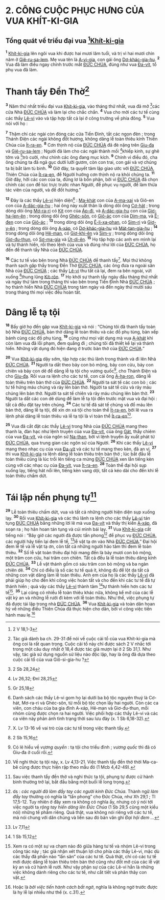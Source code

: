 # 2. CÔNG CUỘC PHỤC HƯNG CỦA VUA KHÍT-KI-GIA

## Tổng quát về triều đại vua [^1@-0d413d0b-9e3a-4adb-be2c-6773b8d31c45][Khít-ki-gia]()
<sup><b>1</b></sup> [Khít-ki-gia]() lên ngôi vua khi được hai mươi lăm tuổi, và trị vì hai mươi chín năm ở [Giê-ru-sa-lem](). Mẹ vua tên là [A-vi-gia](), con gái ông [Dơ-khác-gia-hu](). <sup><b>2</b></sup> Vua đã làm điều ngay chính trước mắt [ĐỨC CHÚA](), đúng như vua [Đa-vít](), tổ phụ vua đã làm.

# Thanh tẩy Đền Thờ[^1-0d413d0b-9e3a-4adb-be2c-6773b8d31c45]
<sup><b>3</b></sup> Năm thứ nhất triều đại vua [Khít-ki-gia](), vào tháng thứ nhất, vua đã mở [^2@-0d413d0b-9e3a-4adb-be2c-6773b8d31c45]các cửa Nhà [ĐỨC CHÚA]() và làm lại cho chắc chắn. <sup><b>4</b></sup> Vua cho mời các tư tế cùng các thầy [Lê-vi]() vào và tập hợp tất cả lại ở công trường về phía đông. <sup><b>5</b></sup> Vua nói với họ :

<sup><b>7</b></sup> Thậm chí các ngài còn đóng các cửa Tiền Đình, tắt các ngọn đèn ; trong Thánh Điện các ngài không đốt hương, không dâng lễ toàn thiêu kính Thiên Chúa của [Ít-ra-en](). <sup><b>8</b></sup> Cơn thịnh nộ của [ĐỨC CHÚA]() đã đè nặng trên [Giu-đa]() và [Giê-ru-sa-lem]() ; Người đã làm cho các ngài thành mối [^3@-0d413d0b-9e3a-4adb-be2c-6773b8d31c45]khiếp kinh, sự ghê tởm và [^4@-0d413d0b-9e3a-4adb-be2c-6773b8d31c45]trò cười, như chính các ông đang mục kích. <sup><b>9</b></sup> Chính vì điều đó, cha ông chúng ta đã ngã gục dưới lưỡi gươm, còn con trai, con gái và vợ chúng ta bị bắt làm tù binh. <sup><b>10</b></sup> Giờ đây, ta quyết tâm lập giao ước với [ĐỨC CHÚA](), Thiên Chúa của [Ít-ra-en](), để Người hướng cơn thịnh nộ ra khỏi chúng ta. <sup><b>11</b></sup> Giờ đây, hỡi các con của ta, đừng lơ là bổn phận, bởi vì [ĐỨC CHÚA]() đã chọn chính các con để túc trực trước nhan Người, để phục vụ người, để làm thừa tác viên của người, và để đốt hương.”

<sup><b>12</b></sup> Đây là các thầy [Lê-vi]() hiện diện[^3-0d413d0b-9e3a-4adb-be2c-6773b8d31c45] : [Ma-khát]() con của [A-ma-xai]() và Giô-en con của [A-dác-gia-hu]() ; hai ông này xuất thân là dòng dõi ông [Cơ-hát]() ; trong dòng dõi ông [Mơ-ra-ri]() có [Kít]() con của [Áp-đi](), và [A-dác-gia-hu]() con của [Giơ-ha-len-ên]() ; trong dòng dõi ông [Ghéc-sôn](), có [Giô-ác]() con của [Dim-ma](), và [Ê-đen]() con của [Giô-ác]() ; <sup><b>13</b></sup> trong dòng dõi ông [Ê-li-xa-phan](), có [Sim-ri]() và [Giơ-y-ên]() ; trong dòng dõi ông [A-xáp](), có [Dơ-khác-gia-hu]() và [Mát-tan-gia-hu]() ; <sup><b>14</b></sup> trong dòng dõi ông [Hê-man](), có [Giơ-khi-ên]() và [Sim-y]() ; trong dòng dõi ông [Giơ-đu-thun](), có [Sơ-ma-gia]() và [Út-di-ên](). <sup><b>15</b></sup> Họ tập hợp các anh em mình lại và tự thánh hiến, rồi theo lệnh của vua và đúng như lời của [ĐỨC CHÚA](), họ đến để thanh tẩy Nhà của [ĐỨC CHÚA]().

<sup><b>16</b></sup> Các tư tế vào bên trong Nhà [ĐỨC CHÚA]() để thanh tẩy[^4-0d413d0b-9e3a-4adb-be2c-6773b8d31c45]. Mọi thứ không thanh sạch gặp thấy trong Đền Thờ [ĐỨC CHÚA](), các ông đưa ra ngoài sân Nhà của [ĐỨC CHÚA]() ; các thầy [Lê-vi]() thu tất cả lại, đem ra bên ngoài, vứt xuống [^5@-0d413d0b-9e3a-4adb-be2c-6773b8d31c45]thung lũng [Kít-rôn](). <sup><b>17</b></sup> Họ khởi sự thanh tẩy ngày đầu tháng thứ nhất và ngày thứ tám trong tháng thì vào bên trong Tiền Đình Nhà [ĐỨC CHÚA]() ; họ thánh hiến Nhà [ĐỨC CHÚA]() trong tám ngày và đến ngày thứ mười sáu trong tháng thì mọi việc đều hoàn tất.

# Dâng lễ tạ tội
<sup><b>18</b></sup> Bấy giờ họ đến gặp vua [Khít-ki-gia]() và nói : “Chúng tôi đã thanh tẩy toàn bộ Nhà [ĐỨC CHÚA](), bàn thờ dâng lễ toàn thiêu và các đồ phụ tùng, bàn xếp bánh cùng các đồ phụ tùng, <sup><b>19</b></sup> cũng như mọi vật dụng mà vua [A-khát]() khi còn làm vua đã lỗi phạm, đem quẳng đi ; chúng tôi đã thiết kế lại và thánh hiến. Những vật dụng đó hiện đang ở trước bàn thờ của [ĐỨC CHÚA]().”

<sup><b>20</b></sup> Vua [Khít-ki-gia]() dậy sớm, tập hợp các thủ lãnh trong thành và đi lên Nhà [ĐỨC CHÚA](). <sup><b>21</b></sup> Người ta dắt theo bảy con bò mộng, bảy con cừu, bảy con chiên và bảy con dê để dâng lễ tạ tội cho vương quốc[^5-0d413d0b-9e3a-4adb-be2c-6773b8d31c45], cho Thánh Điện và cho [Giu-đa](). Rồi vua ra lệnh cho các tư tế, con cái ông [A-ha-ron](), dâng lễ toàn thiêu trên bàn thờ của [ĐỨC CHÚA](). <sup><b>22</b></sup> Người ta sát tế các con bò ; các tư tế hứng máu chúng và rảy lên bàn thờ. Người ta sát tế cừu và rảy máu chúng lên bàn thờ. Người ta sát tế chiên và rảy máu chúng lên bàn thờ. <sup><b>23</b></sup> Người ta dắt các con dê dùng để làm lễ tạ tội đến trước mặt vua và đại hội : tất cả đều đặt tay trên chúng. <sup><b>24</b></sup> Các tư tế đã sát tế chúng và đổ máu lên bàn thờ, dâng lễ tạ tội, để xin ơn xá tội cho toàn thể [Ít-ra-en](), bởi lẽ vua ra lệnh phải dâng lễ toàn thiêu và lễ tạ tội là vì toàn thể [Ít-ra-en]()[^6-0d413d0b-9e3a-4adb-be2c-6773b8d31c45].

<sup><b>25</b></sup> Vua đã cắt đặt các thầy [Lê-vi]() trong Nhà của [ĐỨC CHÚA]() mang theo thanh la, đàn hạc như lệnh truyền của vua [Đa-vít](), của ông [Gát](), thầy chiêm của vua [Đa-vít](), và của ngôn sứ [Na-than](), bởi vì lệnh truyền ấy xuất phát từ [ĐỨC CHÚA](), qua trung gian các ngôn sứ của Người. <sup><b>26</b></sup> Khi các thầy [Lê-vi]() mang theo nhạc cụ của vua [Đa-vít]() và các tư tế mang theo kèn, đã an vị, <sup><b>27</b></sup> thì vua [Khít-ki-gia]() ra lệnh dâng lễ toàn thiêu trên bàn thờ ; lúc bắt đầu lễ toàn thiêu cũng là lúc trổi lên tiếng ca mừng [ĐỨC CHÚA]() xen lẫn tiếng kèn cùng với các nhạc cụ của [Đa-vít](), vua [Ít-ra-en](). <sup><b>28</b></sup> Toàn thể đại hội sụp xuống lạy, tiếng hát nổi lên, tiếng kèn vang dội, tất cả kéo dài cho đến khi lễ toàn thiêu chấm dứt.

# Tái lập nền phụng tự[^7-0d413d0b-9e3a-4adb-be2c-6773b8d31c45]
<sup><b>29</b></sup> Lễ toàn thiêu chấm dứt, vua và tất cả những người hiện diện sụp xuống lạy. <sup><b>30</b></sup> Rồi vua [Khít-ki-gia]() và các thủ lãnh ra lệnh cho các thầy [Lê-vi]() tán tụng [ĐỨC CHÚA]() bằng những lời lẽ mà vua [Đa-vít]() và thầy thị kiến [A-xáp](), đã soạn ra ; họ hân hoan tán tụng và cúi mình bái lạy. <sup><b>31</b></sup> Vua [Khít-ki-gia]() cất tiếng nói : “Bây giờ các người đã được tấn phong[^8-0d413d0b-9e3a-4adb-be2c-6773b8d31c45] để phục vụ [ĐỨC CHÚA](), các người hãy tiến lại đem lễ tế, [^6@-0d413d0b-9e3a-4adb-be2c-6773b8d31c45]lễ vật tạ ơn vào Nhà [ĐỨC CHÚA]().” Đại hội đem lễ tế và lễ vật tạ ơn, còn tất cả những người hảo tâm thì đem lễ toàn thiêu. <sup><b>32</b></sup> Số lễ vật toàn thiêu đại hội mang đến là bảy mươi con bò mộng, một trăm con cừu, hai trăm con chiên. Tất cả đều là lễ toàn thiêu dâng kính [ĐỨC CHÚA](). <sup><b>33</b></sup> Lễ vật thánh gồm có sáu trăm con bò mộng và ba ngàn chiên dê. <sup><b>34</b></sup> Chỉ có điều là số các tư tế quá ít, không đủ để lột da tất cả những con vật dâng làm lễ toàn thiêu. Anh em của họ là các thầy [Lê-vi]() đã phải giúp họ cho đến khi công việc hoàn tất và cho đến khi các tư tế đã tự thánh hiến ; quả vậy các thầy [Lê-vi]() thành tâm [^7@-0d413d0b-9e3a-4adb-be2c-6773b8d31c45]tự thánh hiến hơn các tư tế[^9-0d413d0b-9e3a-4adb-be2c-6773b8d31c45]. <sup><b>35</b></sup> Lại cũng có nhiều lễ toàn thiêu khác nữa, không kể mỡ của các lễ vật kỳ an và những lễ rưới đi kèm với lễ toàn thiêu. Như thế, việc phụng tự đã được tái lập trong nhà [ĐỨC CHÚA](). <sup><b>36</b></sup> Vua [Khít-ki-gia]() và toàn dân hoan hỷ về những điều Thiên Chúa đã thực hiện cho dân, bởi vì công việc tiến hành mau lẹ.[^10-0d413d0b-9e3a-4adb-be2c-6773b8d31c45]

[^1-0d413d0b-9e3a-4adb-be2c-6773b8d31c45]: Tác giả dành ba ch. 29-31 để nói về cuộc cải tổ của vua Khít-ki-gia mà ông coi là rất quan trọng. Cuộc cải tổ này chỉ được sách 2 V nhắc tới trong một câu duy nhất ở 18,4 được tác giả mượn lại ở 2 Sb 31,1. Như vậy, tác giả sử dụng nguồn sử liệu nào độc lập, hay là ông đã dựa theo cuộc cải tổ của vua Giô-si-gia-hu ?
[^3-0d413d0b-9e3a-4adb-be2c-6773b8d31c45]: Danh sách các thầy Lê-vi gom họ lại dưới ba bộ tộc nguyên thuỷ là Cơ-hát, Mơ-ra-ri và Ghéc-sôn, từ mỗi bộ tộc chọn lấy hai người. Còn các ca viên, con cháu của ba gia đình A-xáp, Hê-man và Giơ-đu-thun, mỗi nhóm cũng được chọn ra hai người. Việc phối hợp các thầy Lê-vi và các ca viên này phản ánh tình trạng thời sau lưu đày (x. 1 Sb 6,18-32).
[^4-0d413d0b-9e3a-4adb-be2c-6773b8d31c45]: X. Lv 13-16 về vai trò của các tư tế trong việc thanh tẩy.
[^5-0d413d0b-9e3a-4adb-be2c-6773b8d31c45]: Có lẽ hiểu về *vương quyền* : tạ tội cho triều đình ; *vương quốc* thì đã có Giu-đa ở cuối rồi.
[^6-0d413d0b-9e3a-4adb-be2c-6773b8d31c45]: Về nghi thức tạ tội này, x. Lv 4,13-21. Việc thanh tẩy đền thờ thời Ma-ca-bê cũng được thực hiện rập theo mẫu đó (1 Mcb 4,42-49).
[^7-0d413d0b-9e3a-4adb-be2c-6773b8d31c45]: Sau việc thanh tẩy đền thờ và nghi thức tạ tội, phụng tự được cử hành bình thường trở lại, bắt đầu bằng một buổi lễ long trọng.
[^8-0d413d0b-9e3a-4adb-be2c-6773b8d31c45]: ds : *các người đã làm đầy tay các người kính Đức Chúa*. Thành ngữ *làm đầy tay* thường có nghĩa là “tấn phong” cho Đức Chúa, như Xh 29,1 ; Tl 17,5-12. Tuy nhiên ở đây xem ra không có nghĩa ấy, nhưng có ý nói tới việc người ta *rộng tay hiến dâng lên Đức Chúa* (1 Sb 29,5 cũng một kiểu nói) những tế phẩm riêng. Quả thật, vua không nói riêng với các tư tế, mà nói chung với dân chúng và liền sau đó bản văn ghi *Đại hội đem ...*
[^9-0d413d0b-9e3a-4adb-be2c-6773b8d31c45]: Xem ra có một sự va chạm nào đó giữa hàng tư tế và nhóm Lê-vi trong công tác này ; tác giả nhận xét thuận lợi cho phía các thầy Lê-vi, mặc dù các thầy đã phần nào “lấn sân” của các tư tế. Quả thật, chỉ có các tư tế mới được dâng lễ toàn thiêu trên bàn thờ cũng như đốt mỡ của các lễ vật kỳ an và cử hành lễ rưới. Như vậy phận sự của các Lê-vi hẳn là những việc không dành riêng cho các tư tế, như cắt tiết và phân thây con vật.
[^10-0d413d0b-9e3a-4adb-be2c-6773b8d31c45]: Hoặc là *bởi việc tiến hành cách bất ngờ*, nghĩa là không ngờ trước được là hy lễ lại nhiều như thế (x. c.31).
[^1@-0d413d0b-9e3a-4adb-be2c-6773b8d31c45]: 2 V 18,1-3
[^2@-0d413d0b-9e3a-4adb-be2c-6773b8d31c45]: 2 Sb 28,24
[^3@-0d413d0b-9e3a-4adb-be2c-6773b8d31c45]: Lv 26,32; Đnl 28,25
[^4@-0d413d0b-9e3a-4adb-be2c-6773b8d31c45]: Gr 25,18
[^5@-0d413d0b-9e3a-4adb-be2c-6773b8d31c45]: 2 Sb 15,16
[^6@-0d413d0b-9e3a-4adb-be2c-6773b8d31c45]: Lv 7,11
[^7@-0d413d0b-9e3a-4adb-be2c-6773b8d31c45]: 1 Sb 15,12